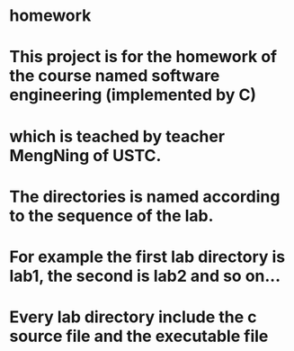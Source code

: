 # homework
# This project is for the homework of the course named software engineering (implemented by C)
# which is teached by teacher MengNing of USTC.
# The directories is named according to the sequence of the lab.
# For example the first lab directory is lab1, the second is lab2 and so on...
# Every lab directory include the c source file and the executable file 
